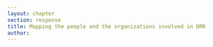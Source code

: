 ```yaml
---
layout: chapter
section: response
title: Mapping the people and the organizations involved in DRR
author:
---
```

